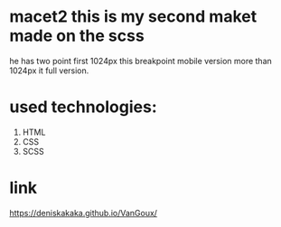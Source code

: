 # macet2 this is my second maket made on the scss
he has two point first 1024px this breakpoint mobile version
more than 1024px it full version.

# used technologies: 
<ol>
  <li>HTML</li>
  <li>CSS</li>
  <li>SCSS</li>
</ol>

# link
https://deniskakaka.github.io/VanGoux/
